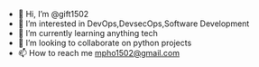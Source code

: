 - 👋 Hi, I’m @gift1502
- 👀 I’m interested in DevOps,DevsecOps,Software Development
- 🌱 I’m currently learning anything tech 
- 💞️ I’m looking to collaborate on python projects
- 📫 How to reach me mpho1502@gmail.com

<!---
gift1502/gift1502 is a ✨ special ✨ repository because its `README.md` (this file) appears on your GitHub profile.
You can click the Preview link to take a look at your changes.
--->

